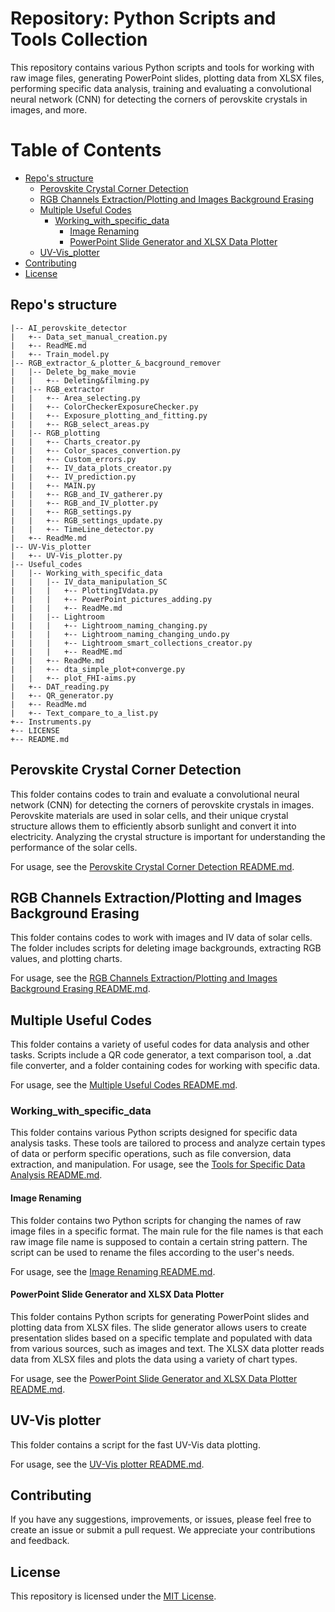 # Repository: Python Scripts and Tools Collection

This repository contains various Python scripts and tools for working with raw image files, generating PowerPoint slides, plotting data from XLSX files, performing specific data analysis, training and evaluating a convolutional neural network (CNN) for detecting the corners of perovskite crystals in images, and more.

# Table of Contents
- [Repo's structure](#repos-structure)
  - [Perovskite Crystal Corner Detection](#perovskite-crystal-corner-detection)
  - [RGB Channels Extraction/Plotting and Images Background Erasing](#rgb-channels-extractionplotting-and-images-background-erasing)
  - [Multiple Useful Codes](#multiple-useful-codes)
    - [Working_with_specific_data](#working_with_specific_data)
      - [Image Renaming](#image-renaming)
      - [PowerPoint Slide Generator and XLSX Data Plotter](#powerpoint-slide-generator-and-xlsx-data-plotter)
  - [UV-Vis_plotter](#tools-for-specific-data-analysis)
- [Contributing](#contributing)
- [License](#license)

## Repo's structure
```
|-- AI_perovskite_detector
|   +-- Data_set_manual_creation.py
|   +-- ReadME.md
|   +-- Train_model.py
|-- RGB_extractor_&_plotter_&_bacground_remover
|   |-- Delete_bg_make_movie
|   |   +-- Deleting&filming.py
|   |-- RGB_extractor
|   |   +-- Area_selecting.py
|   |   +-- ColorCheckerExposureChecker.py
|   |   +-- Exposure_plotting_and_fitting.py
|   |   +-- RGB_select_areas.py
|   |-- RGB_plotting
|   |   +-- Charts_creator.py
|   |   +-- Color_spaces_convertion.py
|   |   +-- Custom_errors.py
|   |   +-- IV_data_plots_creator.py
|   |   +-- IV_prediction.py
|   |   +-- MAIN.py
|   |   +-- RGB_and_IV_gatherer.py
|   |   +-- RGB_and_IV_plotter.py
|   |   +-- RGB_settings.py
|   |   +-- RGB_settings_update.py
|   |   +-- TimeLine_detector.py
|   +-- ReadMe.md
|-- UV-Vis_plotter
|   +-- UV-Vis_plotter.py
|-- Useful_codes
|   |-- Working_with_specific_data
|   |   |-- IV_data_manipulation_SC
|   |   |   +-- PlottingIVdata.py
|   |   |   +-- PowerPoint_pictures_adding.py
|   |   |   +-- ReadMe.md
|   |   |-- Lightroom
|   |   |   +-- Lightroom_naming_changing.py
|   |   |   +-- Lightroom_naming_changing_undo.py
|   |   |   +-- Lightroom_smart_collections_creator.py
|   |   |   +-- ReadME.md
|   |   +-- ReadMe.md
|   |   +-- dta_simple_plot+converge.py
|   |   +-- plot_FHI-aims.py
|   +-- DAT_reading.py
|   +-- QR_generator.py
|   +-- ReadMe.md
|   +-- Text_compare_to_a_list.py
+-- Instruments.py
+-- LICENSE
+-- README.md
```


## Perovskite Crystal Corner Detection

This folder contains codes to train and evaluate a convolutional neural network (CNN) for detecting the corners of perovskite crystals in images. Perovskite materials are used in solar cells, and their unique crystal structure allows them to efficiently absorb sunlight and convert it into electricity. Analyzing the crystal structure is important for understanding the performance of the solar cells.

For usage, see the [Perovskite Crystal Corner Detection README.md](AI_perovskite_detector/ReadME.md).


## RGB Channels Extraction/Plotting and Images Background Erasing

This folder contains codes to work with images and IV data of solar cells. The folder includes scripts for deleting image backgrounds, extracting RGB values, and plotting charts.

For usage, see the [RGB Channels Extraction/Plotting and Images Background Erasing README.md](RGB_extractor_&_plotter_&_bacground_remover/ReadMe.md).

## Multiple Useful Codes

This folder contains a variety of useful codes for data analysis and other tasks. Scripts include a QR code generator, a text comparison tool, a .dat file converter, and a folder containing codes for working with specific data.

For usage, see the [Multiple Useful Codes README.md](Useful_codes/ReadMe.md).

### Working_with_specific_data
This folder contains various Python scripts designed for specific data analysis tasks. These tools are tailored to process and analyze certain types of data or perform specific operations, such as file conversion, data extraction, and manipulation.
For usage, see the [ Tools for Specific Data Analysis README.md](Useful_codes/Working_with_specific_data/ReadMe.md).

####  Image Renaming

This folder contains two Python scripts for changing the names of raw image files in a specific format. The main rule for the file names is that each raw image file name is supposed to contain a certain string pattern. The script can be used to rename the files according to the user's needs.

For usage, see the [Image Renaming README.md](Useful_codes/Working_with_specific_data/Lightroom/ReadME.md).

#### PowerPoint Slide Generator and XLSX Data Plotter

This folder contains Python scripts for generating PowerPoint slides and plotting data from XLSX files. The slide generator allows users to create presentation slides based on a specific template and populated with data from various sources, such as images and text. The XLSX data plotter reads data from XLSX files and plots the data using a variety of chart types.

For usage, see the [PowerPoint Slide Generator and XLSX Data Plotter README.md](Useful_codes/Working_with_specific_data/IV_data_manipulation_SC/ReadMe.md).

## UV-Vis plotter
This folder contains a script for the fast UV-Vis data plotting.

For usage, see the [UV-Vis plotter README.md](UV-Vis_plotter/ReadMe.md).

## Contributing
If you have any suggestions, improvements, or issues, please feel free to create an issue or submit a pull request. We appreciate your contributions and feedback.

## License
This repository is licensed under the [MIT License](https://choosealicense.com/licenses/mit/).
